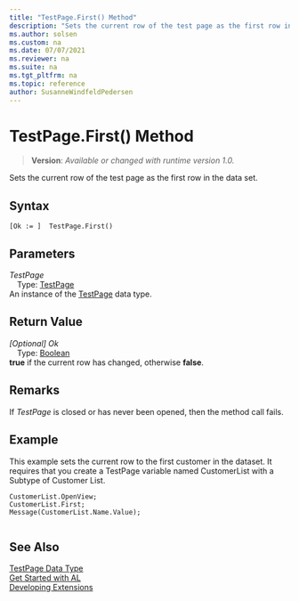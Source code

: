 ```yaml
---
title: "TestPage.First() Method"
description: "Sets the current row of the test page as the first row in the data set."
ms.author: solsen
ms.custom: na
ms.date: 07/07/2021
ms.reviewer: na
ms.suite: na
ms.tgt_pltfrm: na
ms.topic: reference
author: SusanneWindfeldPedersen
---
```

[//]: # (START>DO_NOT_EDIT)
[//]: # (IMPORTANT:Do not edit any of the content between here and the END>DO_NOT_EDIT.)
[//]: # (Any modifications should be made in the .xml files in the ModernDev repo.)
# TestPage.First() Method
> **Version**: _Available or changed with runtime version 1.0._

Sets the current row of the test page as the first row in the data set.


## Syntax
```AL
[Ok := ]  TestPage.First()
```

## Parameters
*TestPage*  
&emsp;Type: [TestPage](testpage-data-type.md)  
An instance of the [TestPage](testpage-data-type.md) data type.  

## Return Value
*[Optional] Ok*  
&emsp;Type: [Boolean](../boolean/boolean-data-type.md)  
**true** if the current row has changed, otherwise **false**.


[//]: # (IMPORTANT: END>DO_NOT_EDIT)

## Remarks  
 If *TestPage* is closed or has never been opened, then the method call fails.  
  
## Example  
 This example sets the current row to the first customer in the dataset. It requires that you create a TestPage variable named CustomerList with a Subtype of Customer List.  
  
```al
CustomerList.OpenView;  
CustomerList.First;  
Message(CustomerList.Name.Value);  
  
```  
  

## See Also
[TestPage Data Type](testpage-data-type.md)  
[Get Started with AL](../../devenv-get-started.md)  
[Developing Extensions](../../devenv-dev-overview.md)